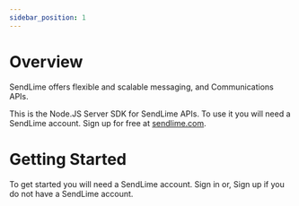 ```yaml
---
sidebar_position: 1
---
```


# Overview

SendLime offers flexible and scalable messaging, and Communications APIs.

This is the Node.JS Server SDK for SendLime APIs. To use it you will need a SendLime account. Sign up for free at [sendlime.com](https://sendlime.com).

# Getting Started

To get started you will need a SendLime account. Sign in or, Sign up if you do not have a SendLime account.
